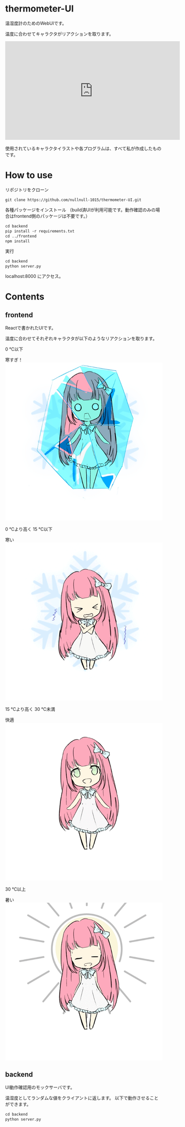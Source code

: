 # thermometer-UI

温湿度計のためのWebUIです。

温度に合わせてキャラクタがリアクションを取ります。

<iframe width="560" height="315" src="https://www.youtube.com/embed/M7lc1UVf-VE" frameborder="0" allow="accelerometer; autoplay; clipboard-write; encrypted-media; gyroscope; picture-in-picture" loading="lazy" allowfullscreen></iframe>


使用されているキャラクタイラストや各プログラムは、すべて私が作成したものです。

# How to use
リポジトリをクローン

```
git clone https://github.com/nullnull-1015/thermometer-UI.git
```

各種パッケージをインストール
（build済UIが利用可能です。動作確認のみの場合はfrontend側のパッケージは不要です。）

```
cd backend
pip install -r requirements.txt
cd ../frontend
npm install
```

実行

```
cd backend
python server.py
```

localhost:8000 にアクセス。

# Contents
## frontend
Reactで書かれたUIです。

温度に合わせてそれぞれキャラクタが以下のようなリアクションを取ります。

0 ℃以下

寒すぎ！
![寒すぎ](/frontend/public/2cold.jpeg)

0 ℃より高く 15 ℃以下

寒い
![寒い](/frontend/public/cold.gif)

15 ℃より高く 30 ℃未満

快適
![快適](/frontend/public/comfort.gif)

30 ℃以上

暑い
![暑い](/frontend/public/hot.gif)

## backend
UI動作確認用のモックサーバです。

温湿度としてランダムな値をクライアントに返します。
以下で動作させることができます。

```
cd backend
python server.py
```